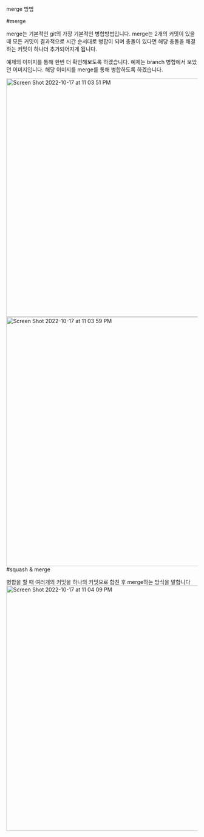merge 방법

#merge

merge는 기본적인 git의 가장 기본적인 병합방법입니다. merge는 2개의 커밋이 있을 때 모든 커밋이 결과적으로 시간 순서대로 병합이 되며 충돌이 있다면 해당 충돌을 해결하는 커밋이 하나더 추가되어지게 됩니다.

예제의 이미지를 통해 한번 더 확인해보도록 하겠습니다. 예제는 branch 병합에서 보았던 이미지입니다. 해당 이미지를 merge를 통해 병합하도록 하겠습니다.

<img width="626" alt="Screen Shot 2022-10-17 at 11 03 51 PM" src="https://user-images.githubusercontent.com/69666944/196198336-9c456dc6-9c76-4f15-8772-378ae5942f80.png">
<img width="654" alt="Screen Shot 2022-10-17 at 11 03 59 PM" src="https://user-images.githubusercontent.com/69666944/196198490-34fcacfb-2783-4d2d-9ff6-94c687e6bac9.png">
#squash & merge

병합을 할 때 여러개의 커밋을 하나의 커밋으로 합친 후 merge하는 방식을 말합니다
<img width="644" alt="Screen Shot 2022-10-17 at 11 04 09 PM" src="https://user-images.githubusercontent.com/69666944/196198654-f5cfc20e-d318-460d-8f46-a4babbcbae4b.png">
